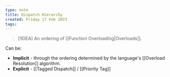 ```yaml
---
type: note
title: Dispatch Hierarchy
created: Friday 17 Feb 2023
tags: 
---
```

> [!IDEA]
> An ordering of [[Function Overloading|Overloads]]. 

Can be:
- **Implicit** - through the ordering determined by the language's [[Overload Resolution]] algorithm.
- **Explicit** - [[Tagged Dispatch]] / [[Priority Tag]]